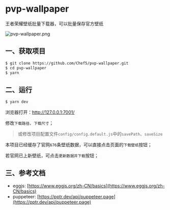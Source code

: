 # pvp-wallpaper

王者荣耀壁纸批量下载器，可以批量保存官方壁纸

![pvp-wallpaper.png](http://img.cdn.1zdz.cn/github/readme/pvp-wallpaper.png)

## 一、获取项目

``` bash
$ git clone https://github.com/Chef5/pvp-wallpaper.git
$ cd pvp-wallpaper
$ yarn
```

## 二、运行

``` bash
$ yarn dev
```

浏览器打开：http://127.0.0.1:7001/

修改`下载路径`、`下载尺寸`；

> 或修改项目配置文件`config/config.default.js`中的`savePath`、`saveSize`

本项目已经缓存了官网`676`条壁纸数据，可以直接点击页面的`下载壁纸`按钮；

若官网已上新壁纸，可点击`更新数据并下载`按钮；

## 三、参考文档

- eggjs: [https://www.eggjs.org/zh-CN/basics](https://www.eggjs.org/zh-CN/basics)
- puppeteer: [https://pptr.dev/api/puppeteer.page](https://pptr.dev/api/puppeteer.page)